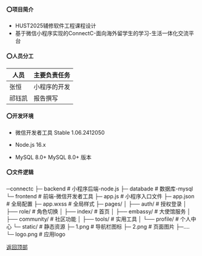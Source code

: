 #### :o:项目简介

- HUST2025辅修软件工程课程设计
- 基于微信小程序实现的ConnectC-面向海外留学生的学习-生活一体化交流平台

#### :o:人员分工
| 人员  | 主要负责任务 | 
|-----|------------|
| 张恒 | 小程序的开发 | 
| 祁钰凯  | 报告撰写  | 

#### :o:开发环境

- 微信开发者工具 Stable 1.06.2412050

- Node.js 16.x

- MySQL 8.0+  MySQL 8.0+ 版本

#### :o:文件逻辑  
> 
─connectc
    ├─  backend              # 小程序后端-node.js
    ├─  databade             # 数据库-mysql
    └─  frontend             # 前端-微信开发者工具
        ├─ app.js               # 小程序入口文件
        ├─ app.json             # 全局配置
        ├─ app.wxss             # 全局样式
        ├─ pages/
        │   ├── auth/            # 授权登录
        │   ├── role/            # 角色切换
        │   ├── index/           # 首页
        │   ├── embassy/         # 大使馆服务
        │   ├── community/       # 社区功能
        │   ├── tools/           # 实用工具
        │   └── profile/         # 个人中心
        └─ static/              # 静态资源
            ├─ 1.png           # 导航栏图标
            ├─ 2.png           # 页面图片
            ├─....
            └─ logo.png         # 应用logo
                
<a href="#top">返回顶部</a>
